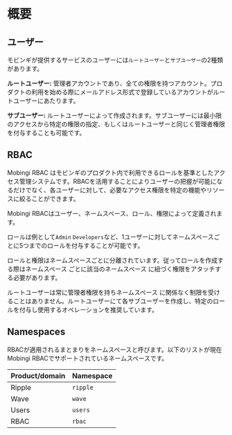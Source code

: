# 概要

## ユーザー <a id="users"></a>

モビンギが提供するサービスのユーザーには`ルートユーザー`と`サブユーザー`の2種類があります。

**ルートユーザー:** 管理者アカウントであり、全ての権限を持つアカウント。プロダクトの利用を始める際にメールアドレス形式で登録しているアカウントがルートユーザーにあたります。

**サブユーザー:** ルートユーザーによって作成されます。サブユーザーには最小限のアクセスから特定の権限の指定、もしくはルートユーザーと同じく管理者権限を付与することも可能です。

## RBAC <a id="rbac"></a>

Mobingi RBAC はモビンギのプロダクト内で利用できるロールを基準としたアクセス管理システムです。RBACを活用することによりユーザーの把握が可能になるだけでなく、各ユーザーに対して、必要なアクセス権限を特定の機能やリソースに絞ることができます。

Mobingi RBACはユーザー、ネームスペース、ロール、権限によって定義されます。

ロールは例として`Admin` `Developers`など、1ユーザーに対してネームスペースごとに5つまでのロールを付与することが可能です。

ロールと権限はネームスペースごとに分離されています。従ってロールを作成する際はネームスペース ごとに該当のネームスペース に紐づく権限をアタッチする必要があります。

ルートユーザーは常に管理者権限を持ちネームスペース に関係なく制限を受けることはありません。ルートユーザーにて各サブユーザーを作成し、特定のロールを付与し使用するオペレーションを推奨しています。

## Namespaces <a id="namespaces"></a>

RBACが適用されるまとまりをネームスペースと呼びます。以下のリストが現在Mobingi RBACでサポートされているネームスペースです。

| Product/domain | Namespace |
| :--- | :--- |
| Ripple | `ripple` |
| Wave | `wave` |
| Users | `users` |
| RBAC | `rbac` |

[  
](https://docs.mobingi.com/v/ur-en/permissions)

